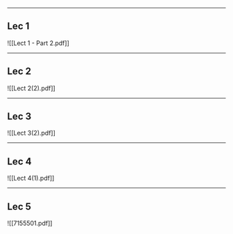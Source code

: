 
---
## Lec 1

![[Lect 1 - Part 2.pdf]]

---
## Lec 2

![[Lect 2(2).pdf]]

---
## Lec 3

![[Lect 3(2).pdf]]


---
## Lec 4 

![[Lect 4(1).pdf]]

---
## Lec 5

![[7155501.pdf]]